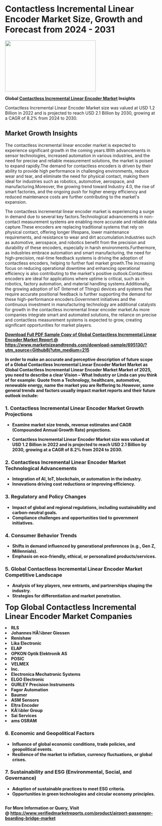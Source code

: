 <H1>Contactless Incremental Linear Encoder Market Size, Growth and Forecast from 2024 - 2031</H1><img class="aligncenter size-medium wp-image-584254" src="https://thirdeyenews.in/wp-content/uploads/2024/09/Global-Market-Research-300x168.jpeg" alt="" width="300" height="168" /><p><strong>Global&nbsp;<a href="https://www.marketsizeandtrends.com/download-sample/695130/?utm_source=Github8j?utm_medium=215">Contactless Incremental Linear Encoder Market</a> Insights</strong></p><p>Contactless Incremental Linear Encoder Market size was valued at USD 1.2 Billion in 2022 and is projected to reach USD 2.1 Billion by 2030, growing at a CAGR of 8.2% from 2024 to 2030.</p><p><h2>Market Growth Insights</h2> <p>The contactless incremental linear encoder market is expected to experience significant growth in the coming years.With advancements in sensor technologies, increased automation in various industries, and the need for precise and reliable measurement solutions, the market is poised to expand rapidly.The demand for contactless encoders is driven by their ability to provide high performance in challenging environments, reduce wear and tear, and eliminate the need for physical contact, making them ideal for industries such as robotics, automotive, aerospace, and manufacturing.Moreover, the growing trend toward Industry 4.0, the rise of smart factories, and the ongoing push for higher energy efficiency and reduced maintenance costs are further contributing to the market's expansion.</p> <p><strong><a href="#"></a></strong></p> <p>The contactless incremental linear encoder market is experiencing a surge in demand due to several key factors.Technological advancements in non-contact measurement systems are enabling more accurate and reliable data capture.These encoders are replacing traditional systems that rely on physical contact, offering longer lifespans, lower maintenance requirements, and resistance to wear and dirt accumulation.Industries such as automotive, aerospace, and robotics benefit from the precision and durability of these encoders, especially in harsh environments.Furthermore, as industries embrace automation and smart manufacturing, the need for high-precision, real-time feedback systems is driving the adoption of contactless encoders, helping to further fuel market growth.The increasing focus on reducing operational downtime and enhancing operational efficiency is also contributing to the market's positive outlook.Contactless encoders are ideal for applications where uptime is critical, such as in robotics, factory automation, and material handling systems.Additionally, the growing adoption of IoT (Internet of Things) devices and systems that require accurate positional feedback is further supporting the demand for these high-performance encoders.Government initiatives and the continuous investment in manufacturing technology are additional catalysts for growth in the contactless incremental linear encoder market.As more companies integrate smart and automated solutions, the reliance on precise and contactless measurement systems is expected to grow, creating significant opportunities for market players.<p><strong><a href="#"></p><p><span class=""><strong>Download Full PDF Sample Copy of Global Contactless Incremental Linear Encoder Market Report</strong> @ <a href="https://www.marketsizeandtrends.com/download-sample/695130/?utm_source=Github8j?utm_medium=215" target="_blank">https://www.marketsizeandtrends.com/download-sample/695130/?utm_source=Github8j?utm_medium=215</a></span></p><p>In order to make an accurate and perceptive description of future scope of a Global&nbsp;Contactless Incremental Linear Encoder Market Market as Global&nbsp;Contactless Incremental Linear Encoder Market Market of 2025, you need to describe a clear Vision &ndash; What Industry or Linda can you think of for example: Quote from a Technology, healthcare, automotive, renewable energy, name the market you are Reffering to.However, some general trends and factors usually impact market reports and their future outlook include:</p><h3>1.&nbsp;<strong>Contactless Incremental Linear Encoder Market Growth Projections</strong></h3><ul><li>Examine market size trends, revenue estimates and CAGR (Compounded Annual Growth Rate) projections.</li><li><p>Contactless Incremental Linear Encoder Market size was valued at USD 1.2 Billion in 2022 and is projected to reach USD 2.1 Billion by 2030, growing at a CAGR of 8.2% from 2024 to 2030.</p></li></ul><h3>2.&nbsp;<strong>Contactless Incremental Linear Encoder Market Technological Advancements</strong></h3><ul><li>Integration of AI, IoT, blockchain, or automation in the industry.</li><li>Innovations driving cost reductions or improving efficiency.</li></ul><h3>3.&nbsp;<strong>Regulatory and Policy Changes</strong></h3><ul><li>Impact of global and regional regulations, including sustainability and carbon-neutral goals.</li><li>Compliance challenges and opportunities tied to government initiatives.</li></ul><h3>4.&nbsp;<strong>Consumer Behavior Trends</strong></h3><ul><li>Shifts in demand influenced by generational preferences (e.g., Gen Z, Millennials).</li><li>Emphasis on eco-friendly, ethical, or personalized products/services.</li></ul><h3>5.&nbsp;<strong>Global Contactless Incremental Linear Encoder Market Competitive Landscape</strong></h3><ul><li>Analysis of key players, new entrants, and partnerships shaping the industry.</li><li>Strategies for differentiation and market penetration.</li></ul><p data-pm-slice="1 1 []"><span style="color: inherit; font-family: inherit; font-size: 25px;">Top Global Contactless Incremental Linear Encoder Market Companies</span></p><div class="" data-test-id=""><p><li>RLS</li><li> Johannes HÃ¼bner Giessen</li><li> Renishaw</li><li> Lika Electronic</li><li> ELAP</li><li> OPKON Optik Elektronik AS</li><li> POSIC</li><li> VELMEX</li><li> Inc.</li><li> Electronica Mechatronic Systems</li><li> ELGO Electronic</li><li> GURLEY Precision Instruments</li><li> Fagor Automation</li><li> Baumer</li><li> ASM Sensors</li><li> Eltra Encoder</li><li> KÃ¼bler Group</li><li> Sai Services</li><li> ams OSRAM</li></p></div><h3>6.&nbsp;<strong>Economic and Geopolitical Factors</strong></h3><ul><li>Influence of global economic conditions, trade policies, and geopolitical events.</li><li>Resilience of the market to inflation, currency fluctuations, or global crises.</li></ul><h3>7.&nbsp;<strong>Sustainability and ESG (Environmental, Social, and Governance)</strong></h3><ul><li>Adoption of sustainable practices to meet ESG criteria.</li><li>Opportunities in green technologies and circular economy principles.</li></ul><h2><strong style="font-size: 14px;">For More Information or Query, Visit @&nbsp;</strong><a style="background-color: #ffffff; font-size: 14px;" href="https://www.marketsizeandtrends.com/report/contactless-incremental-linear-encoder-market/" target="_blank">https://www.verifiedmarketreports.com/product/airport-passenger-boarding-bridge-market</a></h2>
